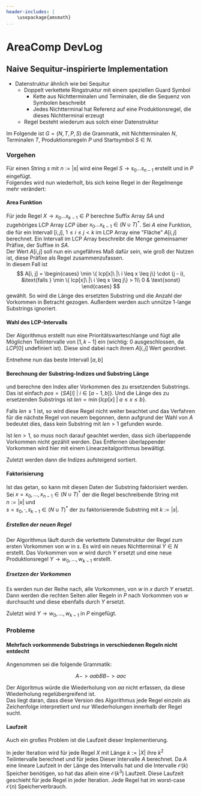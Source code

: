 ```yaml
---
header-includes: |
    \usepackage{amsmath}
...
```


# AreaComp DevLog

## Naive Sequitur-inspirierte Implementation

- Datenstruktur ähnlich wie bei Sequitur
  - Doppelt verkettete Ringstruktur mit einem speziellen Guard Symbol
    - Kette aus Nichtterminalen und Terminalen, die die Sequenz von Symbolen beschreibt
    - Jedes Nichtterminal hat Referenz auf eine Produktionsregel, die dieses Nichtterminal erzeugt
  - Regel besteht wiederum aus solch einer Datenstruktur

Im Folgende ist $G = (N,T,P,S)$ die Grammatik, mit Nichtterminalen $N$, Terminalen $T$, Produktionsregeln $P$ und Startsymbol $S \in N$.

### Vorgehen

Für einen String $s$ mit $n := |s|$ wird eine Regel $S \rightarrow s_0 \dots s_{n-1}$ erstellt und in $P$ eingefügt.  
Folgendes wird nun wiederholt, bis sich keine Regel in der Regelmenge mehr verändert:

#### Area Funktion

Für jede Regel $X \rightarrow x_0 \dots x_{k - 1} \in P$ berechne Suffix Array $SA$ und zugehöriges LCP Array $LCP$ über $x_0 \dots x_{k - 1} \in (N \cup T)^*$. Sei $A$ eine Funktion, die für ein Intervall $[i, j],\ 1\leq i \leq j < k$ im LCP Array eine "Fläche" $A[i, j]$ berechnet. Ein Intervall im LCP Array beschreibt die Menge gemeinsamer Präfixe, der Suffixe in $SA$.  
Der Wert $A[i, j]$ soll nun ein ungefähres Maß dafür sein, wie groß der Nutzen ist, diese Präfixe als Regel zusammenzufassen.  
In diesem Fall ist 
$$
A[i, j] = \begin{cases}
    \min \{ lcp[x]\ |\ i \leq x \leq j\} \cdot (j - i), &\text{falls }  \min \{ lcp[x]\ |\ i \leq x \leq j\} > 1\\
    0 & \text{sonst}
\end{cases}
$$
gewählt. So wird die Länge des ersetzten Substring und die Anzahl der Vorkommen in Betracht gezogen. Außerdem werden auch unnütze $1$-lange Substrings ignoriert.

#### Wahl des LCP-Intervalls

Der Algorithmus erstellt nun eine Prioritätswarteschlange und fügt alle Möglichen Teilintervalle von $[1, k - 1]$ ein (wichtig: $0$ ausgeschlossen, da $LCP[0]$ undefiniert ist). Diese sind dabei nach ihrem $A[i, j]$ Wert geordnet.

Entnehme nun das beste Intervall $[a, b]$

#### Berechnung der Substring-Indizes und Substring Länge

 und berechne den Index aller Vorkommen des zu ersetzenden Substrings. Das ist einfach $pos = \{SA[i]\ |\ i \in [a - 1, b]\}$. Und die Länge des zu ersetzenden Substrings ist $len = \min \{ lcp[x]\ |\ a \leq x \leq b\}$.

Falls $len \leq 1$ ist, so wird diese Regel nicht weiter beachtet und das Verfahren für die nächste Regel von neuem begonnen, denn aufgrund der Wahl von $A$ bedeutet dies, dass kein Substring mit $len > 1$ gefunden wurde.

Ist $len > 1$, so muss noch darauf geachtet werden, dass sich überlappende Vorkommen nicht gezählt werden. Das Entfernen überlappender Vorkommen wird hier mit einem Linearzeitalgorithmus bewältigt.

Zuletzt werden dann die Indizes aufsteigend sortiert.

#### Faktorisierung

Ist das getan, so kann mit diesen Daten der Substring faktorisiert werden.  
Sei $x = x_0, \dots, x_{n - 1} \in (N \cup T)^*$ der die Regel beschreibende String mit $n := |x|$ und  
$s = s_0, \cdot, s_{k - 1} \in (N \cup T)^*$ der zu faktorisierende Substring mit $k := |s|$.

##### Erstellen der neuen Regel

Der Algorithmus läuft durch die verkettete Datenstruktur der Regel zum ersten Vorkommen von $w$ in $s$. Es wird ein neues Nichtterminal $Y \in N$ erstellt. Das Vorkommen von $w$ wird durch $Y$ ersetzt und eine neue Produktionsregel $Y \rightarrow w_0, \dots, w_{k-1}$ erstellt.  

##### Ersetzen der Vorkommen

Es werden nun der Reihe nach, alle Vorkommen, von $w$ in $x$ durch $Y$ ersetzt.
Dann werden die rechten Seiten aller Regeln in $P$ nach Vorkommen von $w$ durchsucht und diese ebenfalls durch $Y$ ersetzt.

Zuletzt wird $Y \rightarrow w_0, \dots, w_{k-1}$ in $P$ eingefügt.

### Probleme

#### Mehrfach vorkommende Substrings in verschiedenen Regeln nicht entdecht

Angenommen sei die folgende Grammatik:


$$
    A -> aabB
    B -> aac
$$

Der Algoritmus würde die Wiederholung von $aa$ nicht erfassen, da diese Wiederholung regelübergreifend ist.  
Das liegt daran, dass diese Version des Algorithmus jede Regel einzeln als Zeichenfolge interpretiert und nur Wiederholungen innerhalb der Regel sucht.

#### Laufzeit

Auch ein großes Problem ist die Laufzeit dieser Implementierung.

In jeder Iteration wird für jede Regel $X$ mit Länge $k := |X|$ ihre $k^2$ Teilintervalle berechnet und für jedes Dieser Intervalle $A$ berechnet. Da $A$ eine lineare Laufzeit in der Länge des Intervalls hat und die Intervalle $\mathcal{O}(k)$ Speicher benötigen, so hat das allein eine $\mathcal{O}(k^3)$ Laufzeit. Diese Laufzeit geschieht für jede Regel in jeder Iteration. Jede Regel hat im worst-case $\mathcal{O}(n)$ Speicherverbrauch.

